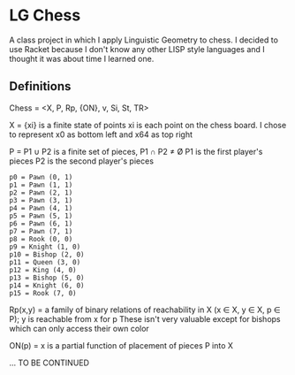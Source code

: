 # LG Chess

A class project in which I apply Linguistic Geometry to chess. I decided to use Racket because I don't know any other LISP style languages and I thought it was about time I learned one.

## Definitions
Chess = <X, P, Rp, {ON}, v, Si, St, TR>

X = {xi} is a finite state of points
    xi is each point on the chess board. I chose to represent x0 as bottom left and x64 as top right

P = P1 ∪ P2 is a finite set of pieces, P1 ∩ P2 ≠ Ø
    P1 is the first player's pieces
    P2 is the second player's pieces

    p0 = Pawn (0, 1)
    p1 = Pawn (1, 1)
    p2 = Pawn (2, 1)
    p3 = Pawn (3, 1)
    p4 = Pawn (4, 1)
    p5 = Pawn (5, 1)
    p6 = Pawn (6, 1)
    p7 = Pawn (7, 1)
    p8 = Rook (0, 0)
    p9 = Knight (1, 0)
    p10 = Bishop (2, 0)
    p11 = Queen (3, 0)
    p12 = King (4, 0)
    p13 = Bishop (5, 0)
    p14 = Knight (6, 0)
    p15 = Rook (7, 0)

Rp(x,y) = a family of binary relations of reachability in X
    (x ∈ X, y ∈ X, p ∈ P); y is reachable from x for p
    These isn't very valuable except for bishops which can only access their own color

ON(p) = x is a partial function of placement of pieces P into X


... TO BE CONTINUED

